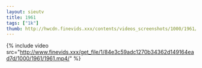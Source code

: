 ```yaml
--- 
layout: sieutv
title: 1961
tags: ["1k"]
thumb: http://hwcdn.finevids.xxx/contents/videos_screenshots/1000/1961/preview.mp4.jpg
---
```

{% include video src="http://www.finevids.xxx/get_file/1/84e3c59adc1270b34362d149164ead7d/1000/1961/1961.mp4/" %} 
